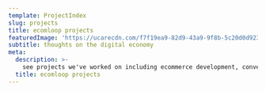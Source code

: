 ```yaml
---
template: ProjectIndex
slug: projects
title: ecomloop projects
featuredImage: 'https://ucarecdn.com/f7f19ea9-82d9-43a9-9f8b-5c20d0d923d1/'
subtitle: thoughts on the digital economy
meta:
  description: >-
    see projects we've worked on including ecommerce development, conversion rate optimization projects, and platform strategy & implementation.  
  title: ecomloop projects
---
```

